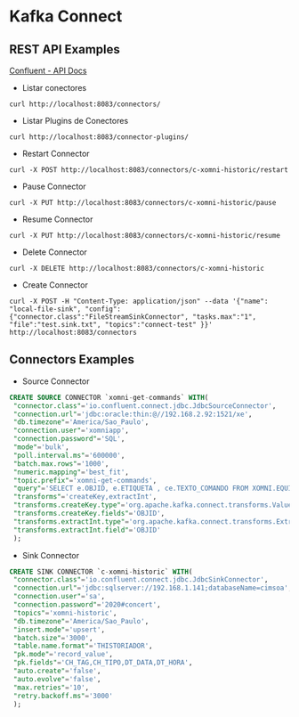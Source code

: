 
# Kafka Connect

## REST API Examples

[Confluent - API Docs](https://docs.confluent.io/current/connect/references/restapi.html)

- Listar conectores

`curl http://localhost:8083/connectors/`

- Listar Plugins de Conectores

`curl http://localhost:8083/connector-plugins/`

- Restart Connector

`curl -X POST http://localhost:8083/connectors/c-xomni-historic/restart`

- Pause Connector

`curl -X PUT http://localhost:8083/connectors/c-xomni-historic/pause`

- Resume Connector

`curl -X PUT http://localhost:8083/connectors/c-xomni-historic/resume`

- Delete Connector

`curl -X DELETE http://localhost:8083/connectors/c-xomni-historic`

- Create Connector

```shell
curl -X POST -H "Content-Type: application/json" --data '{"name": "local-file-sink", "config": {"connector.class":"FileStreamSinkConnector", "tasks.max":"1", "file":"test.sink.txt", "topics":"connect-test" }}' http://localhost:8083/connectors
```

## Connectors Examples

- Source Connector

```sql
CREATE SOURCE CONNECTOR `xomni-get-commands` WITH(
 "connector.class"='io.confluent.connect.jdbc.JdbcSourceConnector',
 "connection.url"='jdbc:oracle:thin:@//192.168.2.92:1521/xe',
 "db.timezone"='America/Sao_Paulo',
 "connection.user"='xomniapp',
 "connection.password"='SQL',
 "mode"='bulk',
 "poll.interval.ms"='600000',
 "batch.max.rows"='1000',
 "numeric.mapping"='best_fit',
 "topic.prefix"='xomni-get-commands',
 "query"='SELECT e.OBJID, e.ETIQUETA , ce.TEXTO_COMANDO FROM XOMNI.EQUIPAMENTO e JOIN XOMNI.COMANDOS_EQP ce ON e.OBJID = ce.EQUIP_ID WHERE e.OBJID IN (23081, 23144, 23212) ORDER BY e.OBJID, ce.ORDEM',
 "transforms"='createKey,extractInt',
 "transforms.createKey.type"='org.apache.kafka.connect.transforms.ValueToKey',
 "transforms.createKey.fields"='OBJID',
 "transforms.extractInt.type"='org.apache.kafka.connect.transforms.ExtractField$Key',
 "transforms.extractInt.field"='OBJID'
 );
```

- Sink Connector

```sql
CREATE SINK CONNECTOR `c-xomni-historic` WITH(
 "connector.class"='io.confluent.connect.jdbc.JdbcSinkConnector',
 "connection.url"='jdbc:sqlserver://192.168.1.141;databaseName=cimsoa',
 "connection.user"='sa',
 "connection.password"='2020#concert',
 "topics"='xomni-historic',
 "db.timezone"='America/Sao_Paulo',
 "insert.mode"='upsert',
 "batch.size"='3000',
 "table.name.format"='THISTORIADOR',
 "pk.mode"='record_value',
 "pk.fields"='CH_TAG,CH_TIPO,DT_DATA,DT_HORA',
 "auto.create"='false',
 "auto.evolve"='false',
 "max.retries"='10',
 "retry.backoff.ms"='3000'
 );
```
